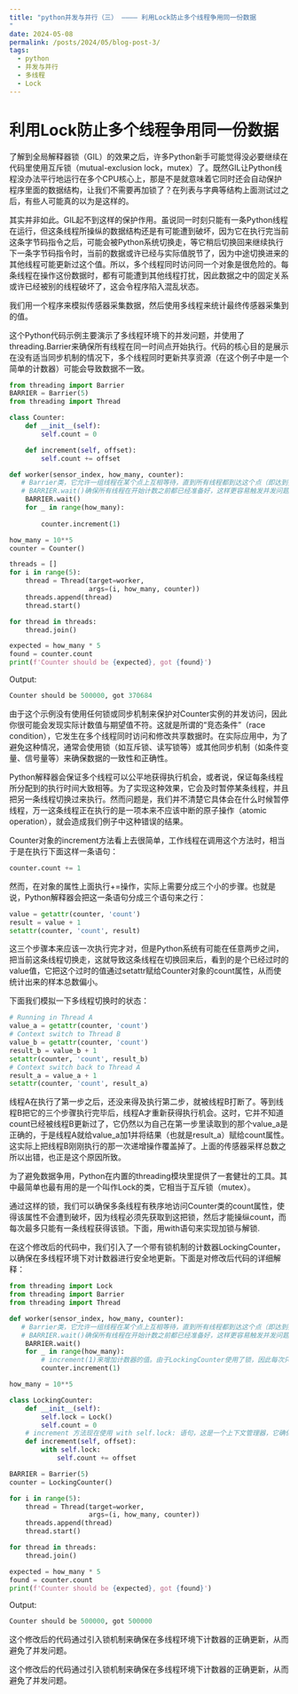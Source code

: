 ```yaml
---
title: "python并发与并行（三） ———— 利用Lock防止多个线程争用同一份数据
"
date: 2024-05-08
permalink: /posts/2024/05/blog-post-3/
tags:
  - python
  - 并发与并行
  - 多线程
  - Lock
---
```


# 利用Lock防止多个线程争用同一份数据

了解到全局解释器锁（GIL）的效果之后，许多Python新手可能觉得没必要继续在代码里使用互斥锁（mutual-exclusion lock，mutex）了。既然GIL让Python线程没办法平行地运行在多个CPU核心上，那是不是就意味着它同时还会自动保护程序里面的数据结构，让我们不需要再加锁了？在列表与字典等结构上面测试过之后，有些人可能真的以为是这样的。

其实并非如此。GIL起不到这样的保护作用。虽说同一时刻只能有一条Python线程在运行，但这条线程所操纵的数据结构还是有可能遭到破坏，因为它在执行完当前这条字节码指令之后，可能会被Python系统切换走，等它稍后切换回来继续执行下一条字节码指令时，当前的数据或许已经与实际值脱节了，因为中途切换进来的其他线程可能更新过这个值。所以，多个线程同时访问同一个对象是很危险的。每条线程在操作这份数据时，都有可能遭到其他线程打扰，因此数据之中的固定关系或许已经被别的线程破坏了，这会令程序陷入混乱状态。

我们用一个程序来模拟传感器采集数据，然后使用多线程来统计最终传感器采集到的值。

这个Python代码示例主要演示了多线程环境下的并发问题，并使用了threading.Barrier来确保所有线程在同一时间点开始执行。代码的核心目的是展示在没有适当同步机制的情况下，多个线程同时更新共享资源（在这个例子中是一个简单的计数器）可能会导致数据不一致。

```python
from threading import Barrier
BARRIER = Barrier(5)
from threading import Thread

class Counter:
    def __init__(self):
        self.count = 0

    def increment(self, offset):
        self.count += offset

def worker(sensor_index, how_many, counter):
   # Barrier类，它允许一组线程在某个点上互相等待，直到所有线程都到达这个点（即达到指定的线程数量），然后它们才可以继续执行。
   # BARRIER.wait()确保所有线程在开始计数之前都已经准备好，这样更容易触发并发问题（因为线程几乎同时开始更新共享资源）。
    BARRIER.wait()
    for _ in range(how_many):
  
        counter.increment(1)

how_many = 10**5
counter = Counter()

threads = []
for i in range(5):
    thread = Thread(target=worker,
                    args=(i, how_many, counter))
    threads.append(thread)
    thread.start()

for thread in threads:
    thread.join()

expected = how_many * 5
found = counter.count
print(f'Counter should be {expected}, got {found}')
```

Output:
```python
Counter should be 500000, got 370684
```


由于这个示例没有使用任何锁或同步机制来保护对Counter实例的并发访问，因此你很可能会发现实际计数值与期望值不符。这就是所谓的“竞态条件”（race condition），它发生在多个线程同时访问和修改共享数据时。在实际应用中，为了避免这种情况，通常会使用锁（如互斥锁、读写锁等）或其他同步机制（如条件变量、信号量等）来确保数据的一致性和正确性。

Python解释器会保证多个线程可以公平地获得执行机会，或者说，保证每条线程所分配到的执行时间大致相等。为了实现这种效果，它会及时暂停某条线程，并且把另一条线程切换过来执行。然而问题是，我们并不清楚它具体会在什么时候暂停线程，万一这条线程正在执行的是一项本来不应该中断的原子操作（atomic operation），就会造成我们例子中这种错误的结果。

Counter对象的increment方法看上去很简单，工作线程在调用这个方法时，相当于是在执行下面这样一条语句：

```python
counter.count += 1
```

然而，在对象的属性上面执行+=操作，实际上需要分成三个小的步骤。也就是说，Python解释器会把这一条语句分成三个语句来之行：
```python
value = getattr(counter, 'count')
result = value + 1
setattr(counter, 'count', result)
```

这三个步骤本来应该一次执行完才对，但是Python系统有可能在任意两步之间，把当前这条线程切换走，这就导致这条线程在切换回来后，看到的是个已经过时的value值，它把这个过时的值通过setattr赋给Counter对象的count属性，从而使统计出来的样本总数偏小。

下面我们模拟一下多线程切换时的状态：
```python
# Running in Thread A
value_a = getattr(counter, 'count')
# Context switch to Thread B
value_b = getattr(counter, 'count')
result_b = value_b + 1
setattr(counter, 'count', result_b)
# Context switch back to Thread A
result_a = value_a + 1
setattr(counter, 'count', result_a)
```
线程A在执行了第一步之后，还没来得及执行第二步，就被线程B打断了。等到线程B把它的三个步骤执行完毕后，线程A才重新获得执行机会。这时，它并不知道count已经被线程B更新过了，它仍然以为自己在第一步里读取到的那个value_a是正确的，于是线程A就给value_a加1并将结果（也就是result_a）赋给count属性。这实际上把线程B刚刚执行的那一次递增操作覆盖掉了。上面的传感器采样总数之所以出错，也正是这个原因所致。

为了避免数据争用，Python在内置的threading模块里提供了一套健壮的工具。其中最简单也最有用的是一个叫作Lock的类，它相当于互斥锁（mutex）。

通过这样的锁，我们可以确保多条线程有秩序地访问Counter类的count属性，使得该属性不会遭到破坏，因为线程必须先获取到这把锁，然后才能操纵count，而每次最多只能有一条线程获得该锁。下面，用with语句来实现加锁与解锁.

在这个修改后的代码中，我们引入了一个带有锁机制的计数器LockingCounter，以确保在多线程环境下对计数器进行安全地更新。下面是对修改后代码的详细解释：

```python
from threading import Lock
from threading import Barrier
from threading import Thread

def worker(sensor_index, how_many, counter):
   # Barrier类，它允许一组线程在某个点上互相等待，直到所有线程都到达这个点（即达到指定的线程数量），然后它们才可以继续执行。
   # BARRIER.wait()确保所有线程在开始计数之前都已经准备好，这样更容易触发并发问题（因为线程几乎同时开始更新共享资源）。
    BARRIER.wait()
    for _ in range(how_many):
        # increment(1)来增加计数器的值。由于LockingCounter使用了锁，因此每次只有一个线程能够修改计数器，从而防止了并发问题。
        counter.increment(1)

how_many = 10**5

class LockingCounter:
    def __init__(self):
        self.lock = Lock()
        self.count = 0
    # increment 方法现在使用 with self.lock: 语句，这是一个上下文管理器，它确保了当线程尝试增加计数器时，会先获取锁。这防止了多个线程同时修改计数器，从而避免了数据竞争和不一致。
    def increment(self, offset):
        with self.lock:
            self.count += offset

BARRIER = Barrier(5)
counter = LockingCounter()

for i in range(5):
    thread = Thread(target=worker,
                    args=(i, how_many, counter))
    threads.append(thread)
    thread.start()

for thread in threads:
    thread.join()

expected = how_many * 5
found = counter.count
print(f'Counter should be {expected}, got {found}')
```

Output:
```python
Counter should be 500000, got 500000
```

这个修改后的代码通过引入锁机制来确保在多线程环境下计数器的正确更新，从而避免了并发问题。

这个修改后的代码通过引入锁机制来确保在多线程环境下计数器的正确更新，从而避免了并发问题。

